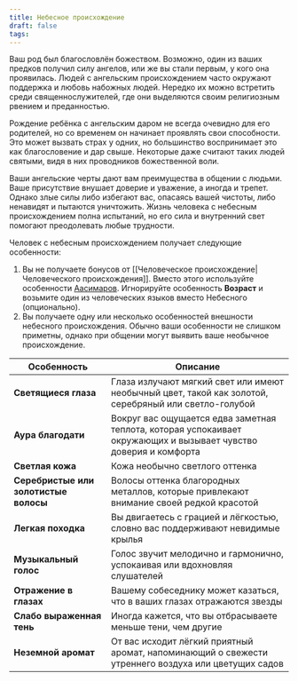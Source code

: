```yaml
---
title: Небесное происхождение
draft: false
tags:
---
```

Ваш род был благословлён божеством. Возможно, один из ваших предков получил силу ангелов, или же вы стали первым, у кого она проявилась. Людей с ангельским происхождением часто окружают поддержка и любовь набожных людей. Нередко их можно встретить среди священнослужителей, где они выделяются своим религиозным рвением и преданностью.

Рождение ребёнка с ангельским даром не всегда очевидно для его родителей, но со временем он начинает проявлять свои способности. Это может вызвать страх у одних, но большинство воспринимает это как благословение и дар свыше. Некоторые даже считают таких людей святыми, видя в них проводников божественной воли.

Ваши ангельские черты дают вам преимущества в общении с людьми. Ваше присутствие внушает доверие и уважение, а иногда и трепет. Однако злые силы либо избегают вас, опасаясь вашей чистоты, либо ненавидят и пытаются уничтожить. Жизнь человека с небесным происхождением полна испытаний, но его сила и внутренний свет помогают преодолевать любые трудности.

Человек с небесным происхождением получает следующие особенности:
1. Вы не получаете бонусов от [[Человеческое происхождение|Человеческого происхождения]]. Вместо этого используйте особенности [Аасимаров](https://dnd.su/race/161-aasimar/). Игнорируйте особенность **Возраст** и возьмите один из человеческих языков вместо Небесного (опционально).
2. Вы получаете одну или несколько особенностей внешности небесного происхождения. Обычно ваши особенности не слишком приметны, однако при общении могут выявить ваше необычное происхождение.

| Особенность                           | Описание                                                                                                         |
| ------------------------------------- | ---------------------------------------------------------------------------------------------------------------- |
| **Светящиеся глаза**                  | Глаза излучают мягкий свет или имеют необычный цвет, такой как золотой, серебряный или светло-голубой            |
| **Аура благодати**                    | Вокруг вас ощущается едва заметная теплота, которая успокаивает окружающих и вызывает чувство доверия и комфорта |
| **Светлая кожа**                      | Кожа необычно светлого оттенка                                                                                   |
| **Серебристые или золотистые волосы** | Волосы оттенка благородных металлов, которые привлекают внимание своей редкой красотой                           |
| **Легкая походка**                    | Вы двигаетесь с грацией и лёгкостью, словно вас поддерживают невидимые крылья                                    |
| **Музыкальный голос**                 | Голос звучит мелодично и гармонично, успокаивая или вдохновляя слушателей                                        |
| **Отражение в глазах**                | Вашему собеседнику может казаться, что в ваших глазах отражаются звезды                                          |
| **Слабо выраженная тень**             | Иногда кажется, что вы отбрасываете меньше тени, чем другие                                                      |
| **Неземной аромат**                   | От вас исходит лёгкий приятный аромат, напоминающий о свежести утреннего воздуха или цветущих садов              |
